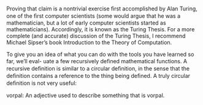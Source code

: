 Proving that claim is a nontrivial exercise ﬁrst accomplished by Alan Turing, one of the ﬁrst computer scientists (some would argue that he was a mathematician, but a lot of early computer scientists started as mathematicians). Accordingly, it is known as the Turing Thesis. For a more complete (and accurate) discussion of the Turing Thesis, I recommend Michael Sipser’s book Introduction to the Theory of Computation.

To give you an idea of what you can do with the tools you have learned so far, we’ll eval- uate a few recursively deﬁned mathematical functions. A recursive deﬁnition is similar to a circular deﬁnition, in the sense that the deﬁnition contains a reference to the thing being deﬁned. A truly circular deﬁnition is not very useful:

vorpal: An adjective used to describe something that is vorpal.